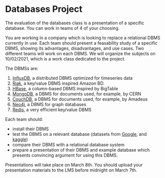 # Databases Project

The evaluation of the databases class is a presentation of a specific database. You can work in teams of 4 of your choosing.

You are working in a company which is looking to replace a relational DBMS currently in use. Each team should present a feasability study of a specific DBMS, showing its advantages, disadvantages, and use cases. Two different teams will work on each DBMS. We will organize the subjects on 10/02/2021, which is a work class dedicated to the project.

The DBMSs are:

1. [InfluxDB](https://www.influxdata.com/get-influxdb/), a distributed DBMS optimized for timeseries data
2. [Riak](http://basho.com/products/), a key/value DBMS inspired Amazon BD.
3. [HBase](https://hbase.apache.org/), a column-based DBMS inspired by BigTable
4. [MongoDB](https://www.mongodb.org/), a DBMS for documents used, for example, by CERN
5. [CouchDB](http://couchdb.apache.org/), a DBMS for documents used, for example, by Amadeus
6. [Neo4j](http://neo4j.com/), a DBMS for graph databases
7. [Redis](http://redis.io/), a very efficient key/value DBMS

Each team should:

+ install their DBMS
+ test the DBMS on a relevant database (datasets from [Google](https://datasetsearch.research.google.com/), and [kaggle](https://www.kaggle.com/datasets))
+ compare their DBMS with a relational database system
+ prepare a presentation of their DBMS and example database which presents convincing argument for using this DBMS.

Presentations will take place on March 8th. You should upload your presentation materials to the LMS before midnight on March 7th.
